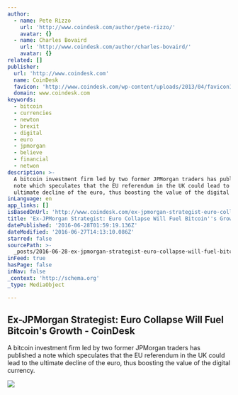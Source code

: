 ```yaml
---
author:
  - name: Pete Rizzo
    url: 'http://www.coindesk.com/author/pete-rizzo/'
    avatar: {}
  - name: Charles Bovaird
    url: 'http://www.coindesk.com/author/charles-bovaird/'
    avatar: {}
related: []
publisher:
  url: 'http://www.coindesk.com'
  name: CoinDesk
  favicon: 'http://www.coindesk.com/wp-content/uploads/2013/04/favicon1.ico?b6542b'
  domain: www.coindesk.com
keywords:
  - bitcoin
  - currencies
  - newton
  - brexit
  - digital
  - euro
  - jpmorgan
  - believe
  - financial
  - netwon
description: >-
  A bitcoin investment firm led by two former JPMorgan traders has published a
  note which speculates that the EU referendum in the UK could lead to the
  ultimate decline of the euro, thus boosting the value of the digital currency.
inLanguage: en
app_links: []
isBasedOnUrl: 'http://www.coindesk.com/ex-jpmorgan-strategist-euro-collapse-bitcoin/'
title: 'Ex-JPMorgan Strategist: Euro Collapse Will Fuel Bitcoin''s Growth - CoinDesk'
datePublished: '2016-06-28T01:59:19.136Z'
dateModified: '2016-06-27T14:13:10.086Z'
starred: false
sourcePath: >-
  _posts/2016-06-28-ex-jpmorgan-strategist-euro-collapse-will-fuel-bitcoins-gr.md
inFeed: true
hasPage: false
inNav: false
_context: 'http://schema.org'
_type: MediaObject

---
```

<article style=""><h1>Ex-JPMorgan Strategist: Euro Collapse Will Fuel Bitcoin's Growth - CoinDesk</h1><p>A bitcoin investment firm led by two former JPMorgan traders has published a note which speculates that the EU referendum in the UK could lead to the ultimate decline of the euro, thus boosting the value of the digital currency.</p><img src="http://media.coindesk.com/2016/06/euro-currency-e1467033363936.jpg" /></article>